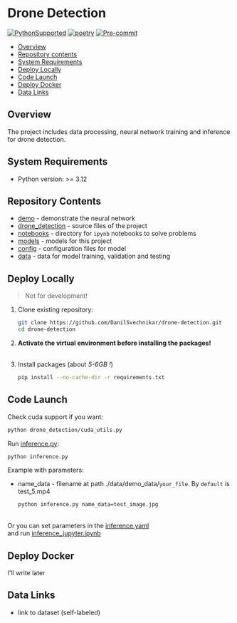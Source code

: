# Drone Detection

[![PythonSupported](https://img.shields.io/badge/python-3.12-brightgreen.svg)](https://python3statement.org/#sections50-why)
[![poetry](https://img.shields.io/endpoint?url=https://python-poetry.org/badge/v0.json)](https://python-poetry.org/)
[![Pre-commit](https://img.shields.io/badge/pre--commit-enabled-brightgreen?logo=pre-commit&logoColor=white)](https://pre-commit.com/)

- [Overview](#overview)
- [Repository contents](#repository-contents)
- [System Requirements](#system-requirements)
- [Deploy Locally](#deploy-locally)
- [Code Launch](#code-launch)
- [Deploy Docker](#deploy-docker)
- [Data Links](#data-links)

## Overview
The project includes data processing, neural network training and inference for drone detection.


## System Requirements
- Python version: >= 3.12


## Repository Contents
- [demo](demo) - demonstrate the neural network
- [drone_detection](drone_detection) - source files of the project
- [notebooks](notebooks) - directory for `ipynb` notebooks to solve problems
- [models](models) - models for this project
- [config](config) - configuration files for model
- [data](data) - data for model training, validation and testing


## Deploy Locally
> Not for development!

1. Clone existing repository:
    ```bash
    git clone https://github.com/DanilSvechnikar/drone-detection.git
    cd drone-detection
    ```

2. **Activate the virtual environment before installing the packages!**
<br></br>

3. Install packages (about *5-6GB !*)
    ```bash
    pip install --no-cache-dir -r requirements.txt
    ```


## Code Launch

Check cuda support if you want:
   ```bash
   python drone_detection/cuda_utils.py
   ```

Run [inference.py](./inference.py):
   ```bash
   python inference.py
   ```

Example with parameters:
- name_data - filename at path ./data/demo_data/`your_file`. By `default` is test_5.mp4
   ```bash
   python inference.py name_data=test_image.jpg
   ```

\
Or you can set parameters in the [inference.yaml](./config/inference.yaml) \
and run [inference_jupyter.ipynb](./demo/inference_jupyter.ipynb)


## Deploy Docker
I'll write later

## Data Links
  - link to dataset (self-labeled)

